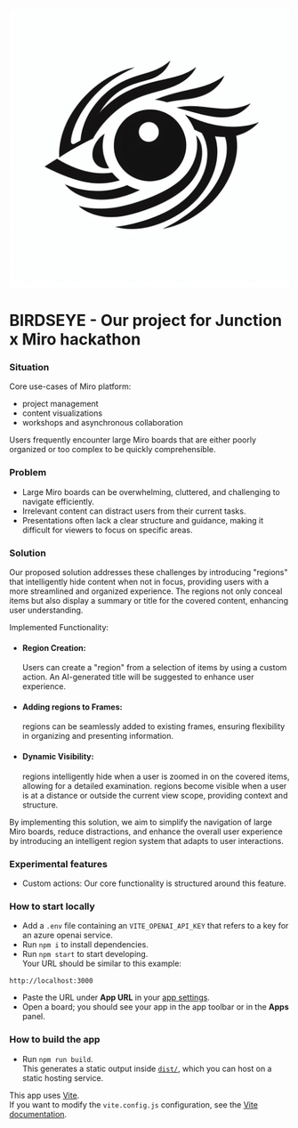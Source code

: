 ![img.png](img.png)

# BIRDSEYE - Our project for Junction x Miro hackathon

### Situation

Core use-cases of Miro platform:
- project management
- content visualizations
- workshops and asynchronous collaboration

Users frequently encounter large Miro boards that are either poorly organized or too complex to be quickly comprehensible.

### Problem

- Large Miro boards can be overwhelming, cluttered, and challenging to navigate efficiently.
- Irrelevant content can distract users from their current tasks.
- Presentations often lack a clear structure and guidance, making it difficult for viewers to focus on specific areas.

### Solution

Our proposed solution addresses these challenges by introducing "regions" that intelligently hide content when not in focus, providing users with a more streamlined and organized experience. 
The regions not only conceal items but also display a summary or title for the covered content, enhancing user understanding.

Implemented Functionality:

- #### Region Creation:
  Users can create a "region" from a selection of items by using a custom action. An AI-generated title will be suggested to enhance user experience.

- #### Adding regions to Frames:
  regions can be seamlessly added to existing frames, ensuring flexibility in organizing and presenting information.

- #### Dynamic Visibility:
  regions intelligently hide when a user is zoomed in on the covered items, allowing for a detailed examination.
  regions become visible when a user is at a distance or outside the current view scope, providing context and structure.

By implementing this solution, we aim to simplify the navigation of large Miro boards, reduce distractions, and enhance the overall user experience by introducing an intelligent region system that adapts to user interactions.

### Experimental features

- Custom actions: Our core functionality is structured around this feature.

### How to start locally

- Add a `.env` file containing an `VITE_OPENAI_API_KEY` that refers to a key for an azure openai service.
- Run `npm i` to install dependencies.
- Run `npm start` to start developing. \
  Your URL should be similar to this example:
 ```
 http://localhost:3000
 ```
- Paste the URL under **App URL** in your
  [app settings](https://developers.miro.com/docs/build-your-first-hello-world-app#step-3-configure-your-app-in-miro).
- Open a board; you should see your app in the app toolbar or in the **Apps**
  panel.

### How to build the app

- Run `npm run build`. \
  This generates a static output inside [`dist/`](./dist), which you can host on a static hosting
  service.

This app uses [Vite](https://vitejs.dev/). \
If you want to modify the `vite.config.js` configuration, see the [Vite documentation](https://vitejs.dev/guide/).
